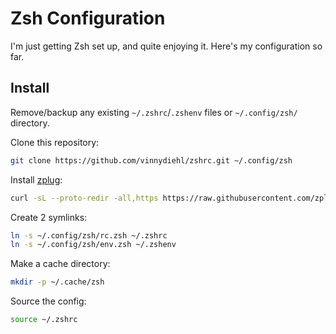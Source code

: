 # Zsh Configuration

I'm just getting Zsh set up, and quite enjoying it. Here's my configuration so
far.

## Install

Remove/backup any existing `~/.zshrc`/`.zshenv` files or `~/.config/zsh/` directory.

Clone this repository:

```sh
git clone https://github.com/vinnydiehl/zshrc.git ~/.config/zsh
```

Install [zplug](https://github.com/zplug/zplug):

```sh
curl -sL --proto-redir -all,https https://raw.githubusercontent.com/zplug/installer/master/installer.zsh | zsh
```

Create 2 symlinks:

```sh
ln -s ~/.config/zsh/rc.zsh ~/.zshrc
ln -s ~/.config/zsh/env.zsh ~/.zshenv
```

Make a cache directory:

```sh
mkdir -p ~/.cache/zsh
```

Source the config:

```sh
source ~/.zshrc
```
